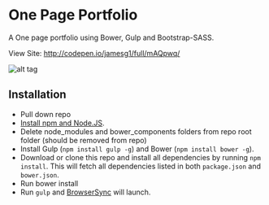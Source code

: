 # One Page Portfolio
A One page portfolio using Bower, Gulp and Bootstrap-SASS.

View Site: http://codepen.io/jamesg1/full/mAQpwq/

![alt tag](http://s31.postimg.org/rcs8cbke3/one_page.png)

## Installation

* Pull down repo
* [Install npm and Node.JS](http://blog.npmjs.org/post/85484771375/how-to-install-npm).
* Delete node_modules and bower_components folders from repo root folder (should be removed from repo)
* Install Gulp (`npm install gulp -g`) and Bower (`npm install bower -g`).
* Download or clone this repo and install all dependencies by running `npm install`. This will fetch all dependencies listed in both `package.json` and `bower.json`.
* Run bower install
* Run `gulp` and [BrowserSync](http://www.browsersync.io/) will launch.
